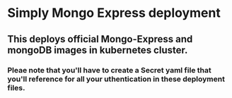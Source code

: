 # Simply Mongo Express deployment
## This deploys official Mongo-Express and mongoDB images in kubernetes cluster.

### Pleae note that you'll have to create a Secret yaml file that you'll reference for all your uthentication in these deployment files.
